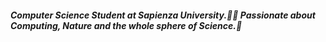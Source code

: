 ##### Computer Science Student at Sapienza University.🏴‍☠️ Passionate about Computing, Nature and the whole sphere of Science.🔭

